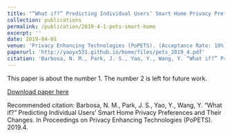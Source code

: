 ```yaml
---
title: "“What if?” Predicting Individual Users’ Smart Home Privacy Preferences and Their Changes."
collection: publications
permalink: /publication/2019-4-1-pets-smart-home
excerpt: ''
date: 2019-04-01
venue: 'Privacy Enhancing Technologies (PoPETS). (Acceptance Rate: 19%)'
paperurl: 'http://yaoyx531.github.io/home/files/pets_2019_4.pdf'
citation: 'Barbosa, N. M., Park, J. S., Yao, Y., Wang, Y. “What if?” Predicting Individual Users’ Smart Home Privacy Preferences and Their Changes. In Proceedings on Privacy Enhancing Technologies (PoPETS). 2019.4.'
---
```

This paper is about the number 1. The number 2 is left for future work.

[Download paper here](http://yaoyx531.github.io/home/files/pets_2019_4.pdf)

Recommended citation: Barbosa, N. M., Park, J. S., Yao, Y., Wang, Y. “What if?” Predicting Individual Users’ Smart Home Privacy Preferences and Their Changes. In Proceedings on Privacy Enhancing Technologies (PoPETS). 2019.4.